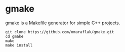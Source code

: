 # gmake

gmake is a Makefile generator for simple C++ projects.

```
git clone https://github.com/omaraflak/gmake.git
cd gmake
make
make install
```
